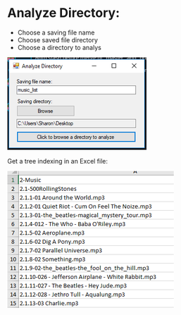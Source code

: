 # Analyze Directory:
- Choose a saving file name  
- Choose saved file directory  
- Choose a directory to analys  


![alt text](https://github.com/sharon-hadar-leverate/analyze_dir/blob/master/list_dir/%E2%80%8F%E2%80%8F1.PNG)  

Get a tree indexing in an Excel file: 


![alt text](https://github.com/sharon-hadar-leverate/analyze_dir/blob/master/list_dir/2.PNG)
